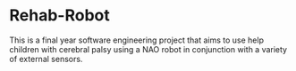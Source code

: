 # Rehab-Robot
This is a final year software engineering project that aims to use help children with cerebral palsy using a NAO robot in conjunction with a variety of external sensors. 
